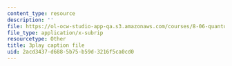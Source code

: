 ```yaml
---
content_type: resource
description: ''
file: https://ol-ocw-studio-app-qa.s3.amazonaws.com/courses/8-06-quantum-physics-iii-spring-2018/2acd3437d6885b75b59d3216f5ca0cd0_qxBhW2DRnPg.vtt
file_type: application/x-subrip
resourcetype: Other
title: 3play caption file
uid: 2acd3437-d688-5b75-b59d-3216f5ca0cd0
---
```


